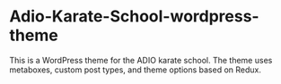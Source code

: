 # Adio-Karate-School-wordpress-theme
This is a WordPress theme for the ADIO karate school. The theme uses metaboxes, custom post types, and theme options based on Redux.
